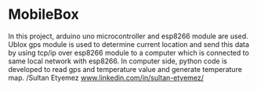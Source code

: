 # MobileBox
In this project, arduino uno microcontroller and esp8266 module are used. Ublox gps module is used to determine current location and send this data by using tcp/ip over esp8266 module to a computer which is connected to same local network with esp8266. In computer side, python code is developed to read gps and temperature value and generate temperature map. 
/Sultan Etyemez www.linkedin.com/in/sultan-etyemez/
